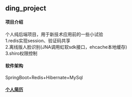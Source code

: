 ## ding_project

#### 项目介绍
个人纯后端项目，用于新技术应用前的一些小试验  
1.redis实现session、验证码共享  
2.离线版人脸识别(JNA调用虹软sdk接口，ehcache本地缓存)  
3.shiro权限控制  

#### 软件架构
SpringBoot+Redis+Hibernate+MySql

#### [个人简历](https://github.com/dingbingkun/ding_project/blob/master/markdown/resume.md)
